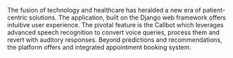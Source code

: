 The fusion of technology and healthcare has heralded a new era of patient-centric solutions. The application, built on the Django web framework offers intuitive user experience. The pivotal feature is the Callbot which leverages advanced speech recognition to convert voice queries, process them and revert with auditory responses. Beyond predictions and recommendations, the platform offers and integrated appointment booking system.
